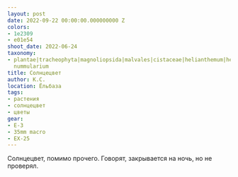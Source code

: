 ```yaml
---
layout: post
date: 2022-09-22 00:00:00.000000000 Z
colors:
- 1e2309
- e01e54
shoot_date: 2022-06-24
taxonomy:
- plantae|tracheophyta|magnoliopsida|malvales|cistaceae|helianthemum|helianthemum
  nummularium
title: Солнцецвет
author: К.С.
location: Ёльбаза
tags:
- растения
- солнцецвет
- цветы
gear:
- E-3
- 35mm macro
- EX-25
---
```

Солнцецвет, помимо прочего. Говорят, закрывается на ночь, но не проверял.


